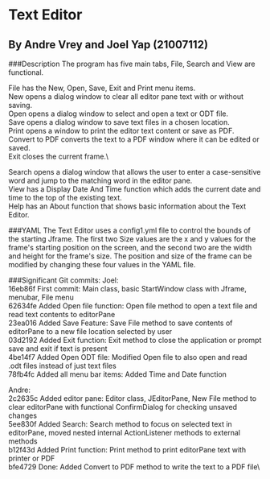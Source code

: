 # Text Editor
## By Andre Vrey and Joel Yap (21007112)

###Description
The program has five main tabs, File, Search and View are functional. 

File has the New, Open, Save, Exit and Print menu items.\
New opens a dialog window to clear all editor pane text with or without saving.\
Open opens a dialog window to select and open a text or ODT file.\
Save opens a dialog window to save text files in a chosen location.\
Print opens a window to print the editor text content or save as PDF.\
Convert to PDF converts the text to a PDF window where it can be edited or saved.\
Exit closes the current frame.\

Search opens a dialog window that allows the user to enter a case-sensitive word and jump to the matching word in the editor pane.\
View has a Display Date And Time function which adds the current date and time to the top of the existing text.\
Help has an About function that shows basic information about the Text Editor.

###YAML
The Text Editor uses a config1.yml file to control the bounds of the starting Jframe. The first two Size values are the x and y values for the frame's starting position on the screen, and the second two are the width and height for the frame's size. The position and size of the frame can be modified by changing these four values in the YAML file.

###Significant Git commits:
Joel:\
16eb86f First commit: Main class, basic StartWindow class with Jframe, menubar, File menu\
62634fe Added Open file function: Open file method to open a text file and read text contents to editorPane\
23ea016 Added Save Feature: Save File method to save contents of editorPane to a new file location selected by user\
03d2192 Added Exit function: Exit method to close the application or prompt save and exit if text is present\
4be14f7 Added Open ODT file: Modified Open file to also open and read .odt files instead of just text files\
78fb4fc Added all menu bar items: Added Time and Date function

Andre:\
2c2635c Added editor pane: Editor class, JEditorPane, New File method to clear editorPane with functional ConfirmDialog for checking unsaved changes\
5ee830f Added Search: Search method to focus on selected text in editorPane, moved nested internal ActionListener methods to external methods\
b12f43d Added Print function: Print method to print editorPane text with printer or PDF\
bfe4729 Done: Added Convert to PDF method to write the text to a PDF file\
